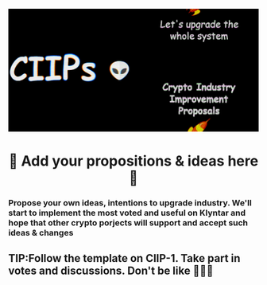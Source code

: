 ![Alt Text](main.gif)


<div align="center">

<h1>📝 Add your propositions & ideas here 📝</h1>

</div>

<h3>Propose your own ideas, intentions to upgrade industry. We'll start to implement the most voted and useful on Klyntar and hope that other crypto porjects will support and accept such ideas & changes</h3>

## TIP:Follow the template on CIIP-1. Take part in votes and discussions. Don't be like 🙊🙈🙉
